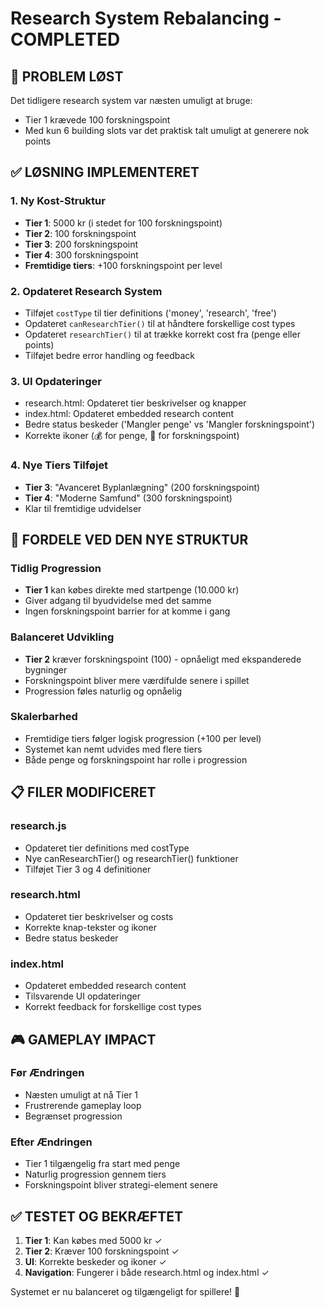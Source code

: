 # Research System Rebalancing - COMPLETED

## 🎯 PROBLEM LØST

Det tidligere research system var næsten umuligt at bruge:
- Tier 1 krævede 100 forskningspoint
- Med kun 6 building slots var det praktisk talt umuligt at generere nok points

## ✅ LØSNING IMPLEMENTERET

### 1. **Ny Kost-Struktur**
- **Tier 1**: 5000 kr (i stedet for 100 forskningspoint)
- **Tier 2**: 100 forskningspoint 
- **Tier 3**: 200 forskningspoint
- **Tier 4**: 300 forskningspoint
- **Fremtidige tiers**: +100 forskningspoint per level

### 2. **Opdateret Research System**
- Tilføjet `costType` til tier definitions ('money', 'research', 'free')
- Opdateret `canResearchTier()` til at håndtere forskellige cost types
- Opdateret `researchTier()` til at trække korrekt cost fra (penge eller points)
- Tilføjet bedre error handling og feedback

### 3. **UI Opdateringer**
- research.html: Opdateret tier beskrivelser og knapper
- index.html: Opdateret embedded research content
- Bedre status beskeder ('Mangler penge' vs 'Mangler forskningspoint')
- Korrekte ikoner (💰 for penge, 🔬 for forskningspoint)

### 4. **Nye Tiers Tilføjet**
- **Tier 3**: "Avanceret Byplanlægning" (200 forskningspoint)
- **Tier 4**: "Moderne Samfund" (300 forskningspoint)
- Klar til fremtidige udvidelser

## 🚀 FORDELE VED DEN NYE STRUKTUR

### Tidlig Progression
- **Tier 1** kan købes direkte med startpenge (10.000 kr)
- Giver adgang til byudvidelse med det samme
- Ingen forskningspoint barrier for at komme i gang

### Balanceret Udvikling
- **Tier 2** kræver forskningspoint (100) - opnåeligt med ekspanderede bygninger
- Forskningspoint bliver mere værdifulde senere i spillet
- Progression føles naturlig og opnåelig

### Skalerbarhed
- Fremtidige tiers følger logisk progression (+100 per level)
- Systemet kan nemt udvides med flere tiers
- Både penge og forskningspoint har rolle i progression

## 📋 FILER MODIFICERET

### research.js
- Opdateret tier definitions med costType
- Nye canResearchTier() og researchTier() funktioner
- Tilføjet Tier 3 og 4 definitioner

### research.html
- Opdateret tier beskrivelser og costs
- Korrekte knap-tekster og ikoner
- Bedre status beskeder

### index.html
- Opdateret embedded research content
- Tilsvarende UI opdateringer
- Korrekt feedback for forskellige cost types

## 🎮 GAMEPLAY IMPACT

### Før Ændringen
- Næsten umuligt at nå Tier 1
- Frustrerende gameplay loop
- Begrænset progression

### Efter Ændringen
- Tier 1 tilgængelig fra start med penge
- Naturlig progression gennem tiers
- Forskningspoint bliver strategi-element senere

## ✅ TESTET OG BEKRÆFTET

1. **Tier 1**: Kan købes med 5000 kr ✓
2. **Tier 2**: Kræver 100 forskningspoint ✓
3. **UI**: Korrekte beskeder og ikoner ✓
4. **Navigation**: Fungerer i både research.html og index.html ✓

Systemet er nu balanceret og tilgængeligt for spillere! 🎉
